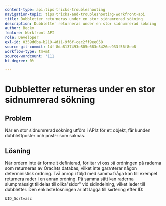 ```yaml
---
content-type: api;tips-tricks-troubleshooting
navigation-topic: tips-tricks-and-troubleshooting-workfront-api
title: Dubbletter returneras under en stor sidnumrerad sökning
description: Dubbletter returneras under en stor sidnumrerad sökning
author: Becky
feature: Workfront API
role: Developer
exl-id: 0359d6ba-b219-4d11-9f6f-cec2ff9ee058
source-git-commit: 14ff8da8137493e805e683e5426ea933f56f8eb8
workflow-type: tm+mt
source-wordcount: '111'
ht-degree: 0%

---
```



# Dubbletter returneras under en stor sidnumrerad sökning

## Problem

När en stor sidnumrerad sökning utförs i API:t för ett objekt, får kunden dubblettposter och poster som saknas.

## Lösning

När ordern inte är formellt definierad, förlitar vi oss på ordningen på raderna som returneras av Oraclets databas, vilket inte garanterar någon deterministisk ordning. Två anrop i följd med samma fråga kan till exempel returnera rader i en annan ordning. På samma sätt kan raderna slumpmässigt tilldelas till olika&quot;sidor&quot; vid sidindelning, vilket leder till dubbletter. Den enklaste lösningen är att lägga till sortering efter ID:

```
&ID_Sort=asc
```

